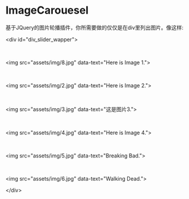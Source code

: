 # ImageCarouesel
<p>基于JQuery的图片轮播插件，你所需要做的仅仅是在div里列出图片。像这样:</p>
<p>&lt;div id="div_slider_wapper"&gt;</p>
&nbsp;&nbsp;&nbsp;&nbsp;<p>&lt;img src="assets/img/8.jpg" data-text="Here is Image 1."&gt;</p>
&nbsp;&nbsp;&nbsp;&nbsp;<p>&lt;img src="assets/img/2.jpg" data-text="Here is Image 2."&gt;</p>
&nbsp;<p>&lt;img src="assets/img/3.jpg" data-text="这是图片3."&gt;</p>
&nbsp;<p>&lt;img src="assets/img/4.jpg" data-text="Here is Image 4."&gt;</p>
&nbsp;<p>&lt;img src="assets/img/5.jpg" data-text="Breaking Bad."&gt;</p>
&nbsp;<p>&lt;img src="assets/img/6.jpg" data-text="Walking Dead."&gt;</p>
<p>&lt;/div&gt;</p>

